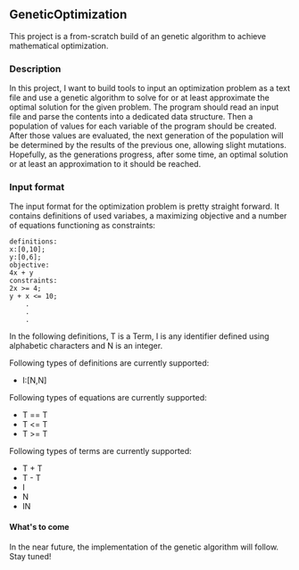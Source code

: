 ## GeneticOptimization
This project is a from-scratch build of an genetic algorithm to achieve mathematical optimization.

### Description
In this project, I want to build tools to input an optimization problem as a text file and use a genetic algorithm to solve for or at least approximate the optimal solution for the given problem. The program should read an input file and parse the contents into a dedicated data structure. Then a population of values for each variable of the program should be created. After those values are evaluated, the next generation of the population will be determined by the results of the previous one, allowing slight mutations. Hopefully, as the generations progress, after some time, an optimal solution or at least an approximation to it should be reached.

### Input format

The input format for the optimization problem is pretty straight forward. It contains definitions of used variabes, a maximizing objective and a number of equations functioning as constraints:
```
definitions:
x:[0,10];
y:[0,6];
objective:
4x + y
constraints:
2x >= 4;
y + x <= 10;
    .
    .
    .
```
In the following definitions, T is a Term, I is any identifier defined using alphabetic characters and N is an integer.

Following types of definitions are currently supported: 
- I:[N,N]

Following types of equations are currently supported:
- T == T
- T <= T
- T >= T

Following types of terms are currently supported:
- T + T
- T - T
- I
- N
- IN

#### What's to come
In the near future, the implementation of the genetic algorithm will follow. Stay tuned!